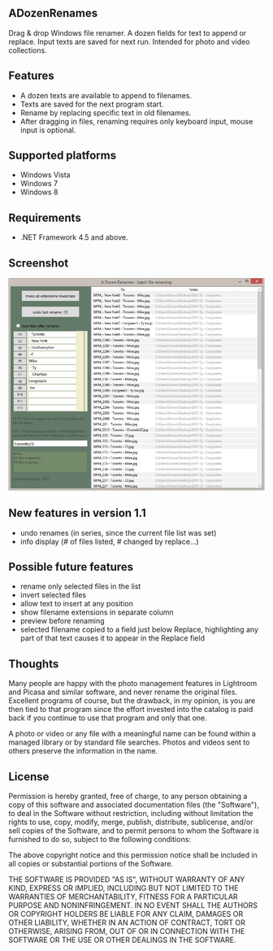 ADozenRenames
-------------
Drag & drop Windows file renamer.  A dozen fields for text to append or replace. Input texts are saved for next run.  Intended for photo and video collections.

Features
--------
* A dozen texts are available to append to filenames.
* Texts are saved for the next program start.
* Rename by replacing specific text in old filenames.
* After dragging in files, renaming requires only keyboard input, mouse input is optional.

Supported platforms
-------------------
* Windows Vista
* Windows 7
* Windows 8

Requirements
------------
* .NET Framework 4.5 and above.

Screenshot
----------
![Screenshot](/ADozenRenames/ADozenRenames-screenshot.JPG)


New features in version 1.1
---------------------------
* undo renames (in series, since the current file list was set)
* info display (# of files listed, # changed by replace...)

Possible future features
------------------------
* rename only selected files in the list
* invert selected files
* allow text to insert at any position
* show filename extensions in separate column
* preview before renaming
* selected filename copied to a field just below Replace, highlighting any part of that text causes it to appear in the Replace field


Thoughts
--------
Many people are happy with the photo management features in Lightroom and Picasa and similar software, and never rename the original files.  Excellent programs of course, but the drawback, in my opinion, is you are then tied to that program since the effort invested into the catalog is paid back if you continue to use that program and only that one.

A photo or video or any file with a meaningful name can be found within a managed library or by standard file searches.  Photos and videos sent to others preserve the information in the name.


License
-------
Permission is hereby granted, free of charge, to any person obtaining a copy of this software and associated documentation files (the "Software"), to deal in the Software without restriction, including without limitation the rights to use, copy, modify, merge, publish, distribute, sublicense, and/or sell copies of the Software, and to permit persons to whom the Software is furnished to do so, subject to the following conditions:

The above copyright notice and this permission notice shall be included in all copies or substantial portions of the Software.

THE SOFTWARE IS PROVIDED "AS IS", WITHOUT WARRANTY OF ANY KIND, EXPRESS OR IMPLIED, INCLUDING BUT NOT LIMITED TO THE WARRANTIES OF MERCHANTABILITY, FITNESS FOR A PARTICULAR PURPOSE AND NONINFRINGEMENT. IN NO EVENT SHALL THE AUTHORS OR COPYRIGHT HOLDERS BE LIABLE FOR ANY CLAIM, DAMAGES OR OTHER LIABILITY, WHETHER IN AN ACTION OF CONTRACT, TORT OR OTHERWISE, ARISING FROM, OUT OF OR IN CONNECTION WITH THE SOFTWARE OR THE USE OR OTHER DEALINGS IN THE SOFTWARE.
